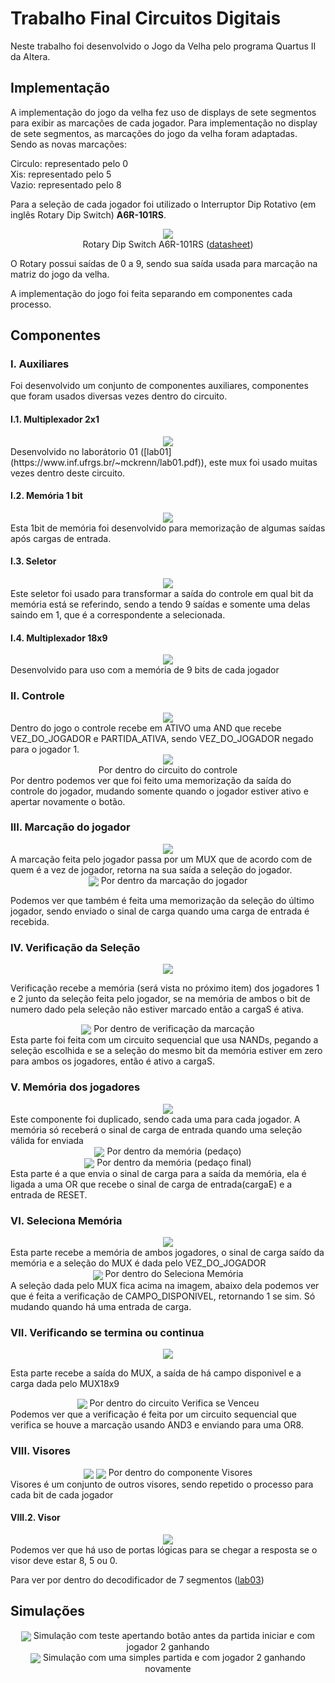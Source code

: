 # Trabalho Final Circuitos Digitais 

Neste trabalho foi desenvolvido o Jogo da Velha pelo programa Quartus II da Altera.

## Implementação

A implementação do jogo da velha fez uso de displays de sete segmentos para exibir as marcações de cada jogador. Para implementação no display de sete segmentos, as marcações do jogo da velha foram adaptadas. Sendo as novas marcações:   

Circulo: representado pelo 0  
Xis: representado pelo 5  
Vazio: representado pelo 8  
  

Para a seleção de cada jogador foi utilizado o Interruptor Dip Rotativo (em inglês Rotary Dip Switch) **A6R-101RS**.   

<div align="center">
    <img src="https://github.com/mthcsta/jogo-da-velha/blob/master/readme_content/rotary-dip.png" align="center" />    
    <div>Rotary Dip Switch A6R-101RS (<a href="https://omronfs.omron.com/en_US/ecb/products/pdf/en-a6r_rv.pdf">datasheet</a>) </div>
</div>  
  
  
O Rotary possui saídas de 0 a 9, sendo sua saída usada para marcação na matriz do jogo da velha.

A implementação do jogo foi feita separando em componentes cada processo.

## Componentes

### I. Auxiliares

Foi desenvolvido um conjunto de componentes auxiliares, componentes que foram usados diversas vezes dentro do circuito.

#### I.1. Multiplexador 2x1

<div align="center">
    <img src="https://github.com/mthcsta/jogo-da-velha/blob/master/readme_content/mux2x1.png" align="center" />  
</div>  
Desenvolvido no laborátorio 01 ([lab01](https://www.inf.ufrgs.br/~mckrenn/lab01.pdf)), este mux foi usado muitas vezes dentro deste circuito.  

#### I.2. Memória 1 bit 
<div align="center">
    <img src="https://github.com/mthcsta/jogo-da-velha/blob/master/readme_content/memoria1bit.png" align="center" />  
</div>
Esta 1bit de memória foi desenvolvido para memorização de algumas saídas após cargas de entrada.  

#### I.3. Seletor
<div align="center">
    <img src="https://github.com/mthcsta/jogo-da-velha/blob/master/readme_content/seletor.png" align="center" />  
</div>
Este seletor foi usado para transformar a saída do controle em qual bit da memória está se referindo, sendo a tendo 9 saídas e somente uma delas saindo em 1, que é a correspondente a selecionada.  


#### I.4. Multiplexador 18x9

<div align="center">
    <img src="https://github.com/mthcsta/jogo-da-velha/blob/master/readme_content/mux18x9.png" align="center" />  
</div>
Desenvolvido para uso com a memória de 9 bits de cada jogador  

### II. Controle
<div align="center">
    <img src="https://github.com/mthcsta/jogo-da-velha/blob/master/readme_content/controle.png" align="center" />  
</div>
Dentro do jogo o controle recebe em ATIVO uma AND que recebe VEZ_DO_JOGADOR e PARTIDA_ATIVA, sendo VEZ_DO_JOGADOR negado para o jogador 1.  

<div align="center">
    <img src="https://github.com/mthcsta/jogo-da-velha/blob/master/readme_content/controle-interno.png" align="center" />  
    <div>Por dentro do circuito do controle</div>
</div>
Por dentro podemos ver que foi feito uma memorização da saída do controle do jogador, mudando somente quando o jogador estiver ativo e apertar novamente o botão.  

### III. Marcação do jogador
<div align="center">
    <img src="https://github.com/mthcsta/jogo-da-velha/blob/master/readme_content/marcacao-do-jogador.png" align="center" />  
</div>  
A marcação feita pelo jogador passa por um MUX que de acordo com de quem é a vez de jogador, retorna na sua saída a seleção do jogador.   


<div align="center">
    <img src="https://github.com/mthcsta/jogo-da-velha/blob/master/readme_content/marcacao-do-jogador-interno.png" align="center" />    
    Por dentro da marcação do jogador  
</div>  

Podemos ver que também é feita uma memorização da seleção do último jogador, sendo enviado o sinal de carga quando uma carga de entrada é recebida.

### IV. Verificação da Seleção

<div align="center">
    <img src="https://github.com/mthcsta/jogo-da-velha/blob/master/readme_content/verificacao-selecao.png" align="center" />  
</div> 

Verificação recebe a memória (será vista no próximo item) dos jogadores 1 e 2 junto da seleção feita pelo jogador, se na memória de ambos o bit de numero dado pela seleção não estiver marcado então a cargaS é ativa.  

<div align="center">
    <img src="https://github.com/mthcsta/jogo-da-velha/blob/master/readme_content/verificacao-selecao-interno.png" align="center" />  
    Por dentro  de verificação da marcação
</div>
Esta parte foi feita com um circuito sequencial que usa NANDs, pegando a seleção escolhida e se a seleção do mesmo bit da memória estiver em zero para ambos os jogadores, então é ativo a cargaS.

### V. Memória dos jogadores

<div align="center">
    <img src="https://github.com/mthcsta/jogo-da-velha/blob/master/readme_content/memoria.png" align="center" />    
</div>
Este componente foi duplicado, sendo cada uma para cada jogador. A memória só receberá o sinal de carga de entrada quando uma seleção válida for enviada   

<div align="center">
    <img src="https://github.com/mthcsta/jogo-da-velha/blob/master/readme_content/memoria-interno.png" align="center" />  
    Por dentro da memória (pedaço)
</div>  

<div align="center">
    <img src="https://github.com/mthcsta/jogo-da-velha/blob/master/readme_content/memoria-interno-fim.png" align="center" /> 
    Por dentro da memória (pedaço final)
</div>  
Esta parte é a que envia o sinal de carga para a saída da memória, ela é ligada a uma OR que recebe o sinal de carga de entrada(cargaE) e a entrada de RESET.

### VI. Seleciona Memória

<div align="center">
    <img src="https://github.com/mthcsta/jogo-da-velha/blob/master/readme_content/seleciona-memoria.png" align="center" /> 
</div>  
Esta parte recebe a memória de ambos jogadores, o sinal de carga saído da memória e a seleção do MUX é dada pelo VEZ_DO_JOGADOR  



<div align="center">
    <img src="https://github.com/mthcsta/jogo-da-velha/blob/master/readme_content/seleciona-memoria-interno.png" align="center" /> 
    Por dentro do Seleciona Memória
</div>  
A seleção dada pelo MUX fica acima na imagem, abaixo dela podemos ver que é feita a verificação de CAMPO_DISPONIVEL, retornando 1 se sim. Só mudando quando há uma entrada de carga.

### VII. Verificando se termina ou continua

<div align="center">
    <img src="https://github.com/mthcsta/jogo-da-velha/blob/master/readme_content/checa-terminou.png" align="center" /> 
</div>

Esta parte recebe a saída do MUX, a saída de há campo disponivel e a carga dada pelo MUX18x9

<div align="center">
    <img src="https://github.com/mthcsta/jogo-da-velha/blob/master/readme_content/checa-terminou-interno.png" align="center" /> 
    Por dentro do circuito Verifica se Venceu
</div>  
Podemos ver que a verificação é feita por um circuito sequencial que verifica se houve a marcação usando AND3 e enviando para uma OR8.

### VIII. Visores

<div align="center">
    <img src="https://github.com/mthcsta/jogo-da-velha/blob/master/readme_content/visores.png" align="center" />    
    <img src="https://github.com/mthcsta/jogo-da-velha/blob/master/readme_content/visores-interno.png" align="center" />   
    Por dentro do componente Visores
</div>
Visores é um conjunto de outros visores, sendo repetido o processo para cada bit de cada jogador

#### VIII.2. Visor

<div align="center">
    <img src="https://github.com/mthcsta/jogo-da-velha/blob/master/readme_content/visor-interno.png" align="center" /> 
</div>
Podemos ver que há uso de portas lógicas para se chegar a resposta se o visor deve estar 8, 5 ou 0.

Para ver por dentro do decodificador de 7 segmentos ([lab03](https://www.inf.ufrgs.br/~mckrenn/lab03.pdf))

## Simulações

<div align="center">
    <img src="https://github.com/mthcsta/jogo-da-velha/blob/master/readme_content/simulacao1.png" align="center" /> 
    Simulação com teste apertando botão antes da partida iniciar e com jogador 2 ganhando
</div>

<div align="center">
    <img src="https://github.com/mthcsta/jogo-da-velha/blob/master/readme_content/simulacao2.png" align="center" /> 
    Simulação com uma simples partida e com jogador 2 ganhando novamente
</div>
